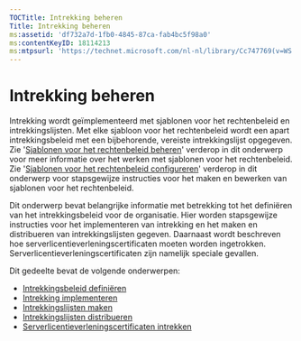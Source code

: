 ```yaml
---
TOCTitle: Intrekking beheren
Title: Intrekking beheren
ms:assetid: 'df732a7d-1fb0-4845-87ca-fab4bc5f98a0'
ms:contentKeyID: 18114213
ms:mtpsurl: 'https://technet.microsoft.com/nl-nl/library/Cc747769(v=WS.10)'
---
```


Intrekking beheren
==================

Intrekking wordt geïmplementeerd met sjablonen voor het rechtenbeleid en intrekkingslijsten. Met elke sjabloon voor het rechtenbeleid wordt een apart intrekkingsbeleid met een bijbehorende, vereiste intrekkingslijst opgegeven. Zie '[Sjablonen voor het rechtenbeleid beheren](https://technet.microsoft.com/718286dc-3399-4556-96c9-ec3a33d31877)' verderop in dit onderwerp voor meer informatie over het werken met sjablonen voor het rechtenbeleid. Zie '[Sjablonen voor het rechtenbeleid configureren](https://technet.microsoft.com/31887a83-60c3-41b3-b636-69ff2dda3c88)' verderop in dit onderwerp voor stapsgewijze instructies voor het maken en bewerken van sjablonen voor het rechtenbeleid.

Dit onderwerp bevat belangrijke informatie met betrekking tot het definiëren van het intrekkingsbeleid voor de organisatie. Hier worden stapsgewijze instructies voor het implementeren van intrekking en het maken en distribueren van intrekkingslijsten gegeven. Daarnaast wordt beschreven hoe serverlicentieverleningscertificaten moeten worden ingetrokken. Serverlicentieverleningscertificaten zijn namelijk speciale gevallen.

Dit gedeelte bevat de volgende onderwerpen:

-   [Intrekkingsbeleid definiëren](https://technet.microsoft.com/e2fffe9f-def7-439b-a8aa-43f8a065813d)
-   [Intrekking implementeren](https://technet.microsoft.com/4735f060-7197-4ae2-830a-f91bcc4de30a)
-   [Intrekkingslijsten maken](https://technet.microsoft.com/1ef75199-3344-4225-84de-a863a777696a)
-   [Intrekkingslijsten distribueren](https://technet.microsoft.com/e331338b-66d4-45e4-8d3f-acccf2302ac4)
-   [Serverlicentieverleningscertificaten intrekken](https://technet.microsoft.com/8020861d-d196-4431-8282-044675ef5616)
